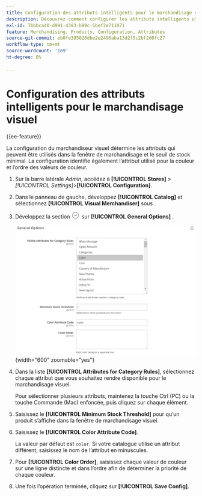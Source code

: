 ```yaml
---
title: Configuration des attributs intelligents pour le marchandisage visuel
description: Découvrez comment configurer les attributs intelligents utilisés par Visual Merchandiser.
exl-id: 7bbbca40-d991-4393-b99c-5bef2e711071
feature: Merchandising, Products, Configuration, Attributes
source-git-commit: eb0fe395020dbe2e2496aba13d2f5c2bf2d0fc27
workflow-type: tm+mt
source-wordcount: '169'
ht-degree: 0%

---
```


# Configuration des attributs intelligents pour le marchandisage visuel

{{ee-feature}}

La configuration du marchandiseur visuel détermine les attributs qui peuvent être utilisés dans la fenêtre de marchandisage et le seuil de stock minimal. La configuration identifie également l’attribut utilisé pour la couleur et l’ordre des valeurs de couleur.

1. Sur la barre latérale _Admin_, accédez à **[!UICONTROL Stores]** > _[!UICONTROL Settings]_>**[!UICONTROL Configuration]**.

1. Dans le panneau de gauche, développez **[!UICONTROL Catalog]** et sélectionnez **[!UICONTROL Visual Merchandiser]** sous .

1. Développez la section ![Sélecteur d’extension](../assets/icon-display-expand.png) sur **[!UICONTROL General Options]** .

   ![Configuration de catalogue - marchandiseur visuel](../configuration-reference/catalog/assets/catalog-visual-merchandiser-general-options.png){width="600" zoomable="yes"}

1. Dans la liste **[!UICONTROL Attributes for Category Rules]**, sélectionnez chaque attribut que vous souhaitez rendre disponible pour le marchandisage visuel.

   Pour sélectionner plusieurs attributs, maintenez la touche Ctrl (PC) ou la touche Commande (Mac) enfoncée, puis cliquez sur chaque élément.

1. Saisissez le **[!UICONTROL Minimum Stock Threshold]** pour qu’un produit s’affiche dans la fenêtre de marchandisage visuel.

1. Saisissez le **[!UICONTROL Color Attribute Code]**.

   La valeur par défaut est `color`. Si votre catalogue utilise un attribut différent, saisissez le nom de l’attribut en minuscules.

1. Pour **[!UICONTROL Color Order]**, saisissez chaque valeur de couleur sur une ligne distincte et dans l’ordre afin de déterminer la priorité de chaque couleur.

1. Une fois l’opération terminée, cliquez sur **[!UICONTROL Save Config]**.

